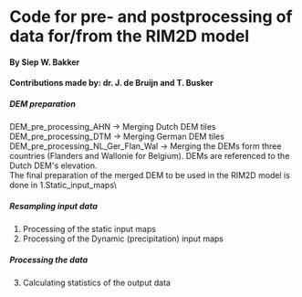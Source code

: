 # Code for pre- and postprocessing of data for/from the RIM2D model
#### By Siep W. Bakker 
#### Contributions made by: dr. J. de Bruijn and T. Busker

##### DEM preparation
DEM_pre_processing_AHN -> Merging Dutch DEM tiles\
DEM_pre_processing_DTM -> Merging German DEM tiles\
DEM_pre_processing_NL_Ger_Flan_Wal -> Merging the DEMs form three countries (Flanders and Wallonie for Belgium). DEMs are referenced to the Dutch DEM's elevation.\
The final preparation of the merged DEM to be used in the RIM2D model is done in 1.Static_input_maps\

##### Resampling input data 
1. Processing of the static input maps
2. Processing of the Dynamic (precipitation) input maps

##### Processing the data
3. Calculating statistics of the output data
